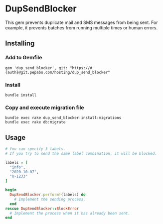 # DupSendBlocker

This gem prevents duplicate mail and SMS messages from being sent.
For example, it prevents batches from running multiple times or human errors.

## Installing

### Add to Gemfile

```
gem 'dup_send_blocker', git: "https://#{auth}@git.pepabo.com/hosting/dup_send_blocker"
```

### Install

```
bundle install
```

### Copy and execute migration file

```
bundle exec rake dup_send_blocker:install:migrations
bundle exec rake db:migrate
```

## Usage

```ruby
# You can specify 3 labels.
# If you try to send the same label combination, it will be blocked.

labels = [
  "info",
  "2020-10-07",
  "U-1233"
]

begin
  DupSendBlocker.perform!(labels) do
    # Implement the sending process.
  end
rescue DupSendBlocker::BlockError
  # Implement the process when it has already been sent.
end
```

